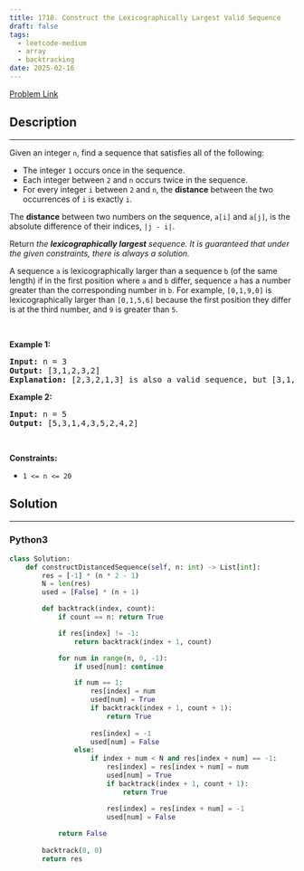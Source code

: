 ```yaml
---
title: 1718. Construct the Lexicographically Largest Valid Sequence
draft: false
tags: 
  - leetcode-medium
  - array
  - backtracking
date: 2025-02-16
---
```


[Problem Link](https://leetcode.com/problems/construct-the-lexicographically-largest-valid-sequence/)

## Description

---
<p>Given an integer <code>n</code>, find a sequence that satisfies all of the following:</p>

<ul>
	<li>The integer <code>1</code> occurs once in the sequence.</li>
	<li>Each integer between <code>2</code> and <code>n</code> occurs twice in the sequence.</li>
	<li>For every integer <code>i</code> between <code>2</code> and <code>n</code>, the <strong>distance</strong> between the two occurrences of <code>i</code> is exactly <code>i</code>.</li>
</ul>

<p>The <strong>distance</strong> between two numbers on the sequence, <code>a[i]</code> and <code>a[j]</code>, is the absolute difference of their indices, <code>|j - i|</code>.</p>

<p>Return <em>the <strong>lexicographically largest</strong> sequence</em><em>. It is guaranteed that under the given constraints, there is always a solution. </em></p>

<p>A sequence <code>a</code> is lexicographically larger than a sequence <code>b</code> (of the same length) if in the first position where <code>a</code> and <code>b</code> differ, sequence <code>a</code> has a number greater than the corresponding number in <code>b</code>. For example, <code>[0,1,9,0]</code> is lexicographically larger than <code>[0,1,5,6]</code> because the first position they differ is at the third number, and <code>9</code> is greater than <code>5</code>.</p>

<p>&nbsp;</p>
<p><strong class="example">Example 1:</strong></p>

<pre>
<strong>Input:</strong> n = 3
<strong>Output:</strong> [3,1,2,3,2]
<strong>Explanation:</strong> [2,3,2,1,3] is also a valid sequence, but [3,1,2,3,2] is the lexicographically largest valid sequence.
</pre>

<p><strong class="example">Example 2:</strong></p>

<pre>
<strong>Input:</strong> n = 5
<strong>Output:</strong> [5,3,1,4,3,5,2,4,2]
</pre>

<p>&nbsp;</p>
<p><strong>Constraints:</strong></p>

<ul>
	<li><code>1 &lt;= n &lt;= 20</code></li>
</ul>


## Solution

---
### Python3
``` py title='construct-the-lexicographically-largest-valid-sequence'
class Solution:
    def constructDistancedSequence(self, n: int) -> List[int]:
        res = [-1] * (n * 2 - 1)
        N = len(res)
        used = [False] * (n + 1)

        def backtrack(index, count):
            if count == n: return True

            if res[index] != -1:
                return backtrack(index + 1, count)

            for num in range(n, 0, -1):
                if used[num]: continue

                if num == 1:
                    res[index] = num
                    used[num] = True
                    if backtrack(index + 1, count + 1):
                        return True
                    
                    res[index] = -1
                    used[num] = False
                else:
                    if index + num < N and res[index + num] == -1:
                        res[index] = res[index + num] = num
                        used[num] = True
                        if backtrack(index + 1, count + 1):
                            return True

                        res[index] = res[index + num] = -1
                        used[num] = False
            
            return False
        
        backtrack(0, 0)
        return res
                
                        
```

